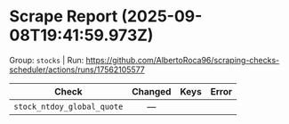# Scrape Report (2025-09-08T19:41:59.973Z)

Group: `stocks`  |  Run: https://github.com/AlbertoRoca96/scraping-checks-scheduler/actions/runs/17562105577

| Check | Changed | Keys | Error |
|---|:---:|:--|:--|
| `stock_ntdoy_global_quote` | — |  |  |
